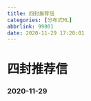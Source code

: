 ```yaml
---
title: 四封推荐信
categories: [分布式ML]
abbrlink: 99001
date: 2020-11-29 17:20:01
---
```


# 四封推荐信

### 2020-11-29

